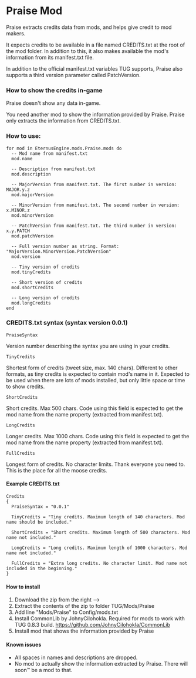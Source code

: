 # Praise Mod

Praise extracts credits data from mods, and helps give credit to mod makers.

It expects credits to be available in a file named CREDITS.txt at the root of the mod folder. In addition to this, it also makes available the mod's information from its manifest.txt file.

In addition to the official manifest.txt variables TUG supports, Praise also supports a third version parameter called PatchVersion.

### How to show the credits in-game

Praise doesn't show any data in-game.

You need another mod to show the information provided by Praise. Praise only extracts the information from CREDITS.txt.

### How to use:

```
for mod in EternusEngine.mods.Praise.mods do
  -- Mod name from manifest.txt
  mod.name

  -- Description from manifest.txt
  mod.description

  -- MajorVersion from manifest.txt. The first number in version: MAJOR.y.z
  mod.majorVersion

  -- MinorVersion from manifest.txt. The second number in version: x.MINOR.z
  mod.minorVersion

  -- PatchVersion from manifest.txt. The third number in version: x.y.PATCH
  mod.patchVersion

  -- Full version number as string. Format: "MajorVersion.MinorVersion.PatchVersion"
  mod.version

  -- Tiny version of credits
  mod.tinyCredits

  -- Short version of credits
  mod.shortCredits

  -- Long version of credits
  mod.longCredits
end
```

### CREDITS.txt syntax (syntax version 0.0.1)

`PraiseSyntax`

Version number describing the syntax you are using in your credits.

`TinyCredits`

Shortest form of credits (tweet size, max. 140 chars). Different to other formats, as tiny credits is expected to contain mod's name in it. Expected to be used when there are lots of mods installed, but only little space or time to show credits.

`ShortCredits`

Short credits. Max 500 chars. Code using this field is expected to get the mod name from the name property (extracted from manifest.txt).

`LongCredits`

Longer credits. Max 1000 chars. Code using this field is expected to get the mod name from the name property (extracted from manifest.txt).

`FullCredits`

Longest form of credits. No character limits. Thank everyone you need to. This is the place for all the moose credits.

#### Example CREDITS.txt

```
Credits
{
  PraiseSyntax = "0.0.1"

  TinyCredits = "Tiny credits. Maximum length of 140 characters. Mod name should be included."

  ShortCredits = "Short credits. Maximum length of 500 characters. Mod name not included."

  LongCredits = "Long credits. Maximum length of 1000 characters. Mod name not included."

  FullCredits = "Extra long credits. No character limit. Mod name not included in the beginning."
}
```

#### How to install

  1. Download the zip from the right -->
  2. Extract the contents of the zip to folder TUG/Mods/Praise
  3. Add line "Mods/Praise" to Config/mods.txt
  4. Install CommonLib by JohnyCilohokla. Required for mods to work with TUG 0.8.3 build. https://github.com/JohnyCilohokla/CommonLib
  5. Install mod that shows the information provided by Praise

#### Known issues

  * All spaces in names and descriptions are dropped.
  * No mod to actually show the information extracted by Praise. There will soon™ be a mod to that.
